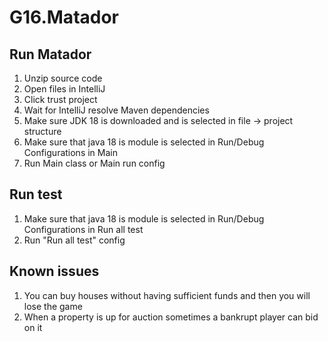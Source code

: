 # G16.Matador

## Run Matador
1. Unzip source code
2. Open files in IntelliJ
3. Click trust project
4. Wait for IntelliJ resolve Maven dependencies
5. Make sure JDK 18 is downloaded and is selected in file -> project structure
6. Make sure that java 18 is module is selected in Run/Debug Configurations in Main
7. Run Main class or Main run config

## Run test
1. Make sure that java 18 is module is selected in Run/Debug Configurations in Run all test
2. Run "Run all test" config

## Known issues
1. You can buy houses without having sufficient funds and then you will lose the game
2. When a property is up for auction sometimes a bankrupt player can bid on it
